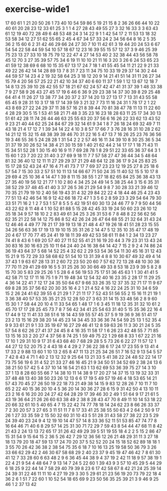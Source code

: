 # exercise-wide1
17
60
61
1
21
20
50
26
1
73
40
10
54
59
86
5
19
21
15
8
2
36
26
66
44
10
22
40
61
20
28
23
12
33
61
25
3
1
1
4
27
28
43
49
55
27
3
32
16
33
3
3
63
43
61
12
19
40
72
28
49
6
48
53
48
24
3
14
22
9
1
1
42
54
17
2
11
53
13
18
32
53
58
34
12
27
51
62
55
65
2
45
4
67
34
57
33
24
2
34
56
64
8
16
2
5
35
36
2
15
60
6
2
31
42
46
29
66
24
27
30
7
10
11
42
61
3
19
44
20
24
53
6
67
54
54
22
58
44
59
54
10
57
18
67
12
23
16
39
55
15
57
12
37
3
9
46
25
39
75
23
13
27
33
10
18
75
79
12
22
47
4
27
14
53
40
2
32
38
44
43
56
58
78
45
12
70
3
27
35
39
57
75
34
6
19
11
10
10
21
11
16
3
20
3
26
6
24
53
65
23
41
59
12
38
69
6
68
10
15
35
67
13
17
24
7
18
1
41
55
45
54
11
21
22
9
21
33
49
22
26
42
14
14
28
89
13
7
8
31
7
23
11
34
75
10
33
19
29
37
14
30
2
44
44
59
57
14
23
4
2
19
32
58
64
25
3
18
12
20
9
14
21
41
51
14
31
11
26
27
34
15
79
4
20
56
57
25
22
21
42
10
34
37
40
6
60
11
37
1
59
1
12
13
67
12
18
7
14
8
13
25
39
10
28
42
55
57
18
21
67
62
24
57
42
47
41
31
37
39
1
48
33
38
7
9
27
58
9
26
43
27
45
17
19
6
46
6
36
9
29
23
38
14
37
30
39
8
29
25
48
64
41
4
11
26
27
13
38
77
34
20
37
2
37
14
20
13
27
13
17
7
13
31
43
55
58
65
45
9
28
31
10
3
17
18
17
14
39
59
3
21
32
7
73
11
16
24
31
1
78
17
2
1
22
43
8
69
27
22
24
29
37
11
38
57
16
21
8
39
44
70
81
38
47
78
11
13
11
22
60
4
28
29
30
5
15
1
53
41
58
21
71
48
3
35
23
16
23
18
28
63
11
25
17
34
30
13
51
61
42
28
11
74
26
44
46
63
25
55
63
20
37
56
6
16
26
22
33
62
13
43
52
9
23
21
40
44
62
25
24
84
67
29
32
14
61
9
34
1
8
7
26
18
24
69
32
49
7
11
43
18
21
4
17
12
7
1
39
34
14
22
4
10
3
8
57
17
66
7
3
76
28
16
31
10
28
2
62
14
21
12
15
32
15
48
38
39
39
46
70
31
22
16
5
47
13
7
16
26
25
23
76
36
56
19
3
46
55
36
5
24
28
28
1
31
54
2
2
2
57
46
16
11
34
39
10
8
30
25
36
5
34
31
37
19
30
26
52
14
38
4
21
30
15
59
1
40
21
62
44
2
14
17
17
1
18
71
43
11
15
34
51
52
28
1
30
15
40
16
9
11
7
69
28
78
1
8
29
51
22
33
65
36
37
64
3
1
15
60
1
23
7
20
22
31
40
3
27
69
9
18
11
7
7
57
58
27
47
36
44
34
5
48
64
81
32
36
40
12
12
11
11
27
29
29
37
21
29
48
64
12
28
36
17
9
24
25
83
25
15
17
28
52
43
24
47
16
4
71
41
73
7
17
7
69
37
23
23
12
19
25
27
8
25
18
6
57
54
7
15
30
33
2
57
51
10
11
13
14
66
67
71
50
24
35
11
40
52
15
5
10
17
8
29
69
4
25
10
36
4
14
47
1
39
8
11
15
38
55
1
27
18
82
65
84
25
36
38
43
13
27
35
40
19
56
12
21
77
1
10
2
80
4
34
25
24
49
14
5
38
25
44
3
15
6
35
31
38
52
29
37
48
45
41
40
3
37
26
5
36
21
29
54
9
8
7
30
28
33
21
39
46
12
70
35
21
79
19
10
2
40
56
19
43
31
4
32
29
84
22
22
4
18
44
46
25
4
23
43
77
51
13
42
46
54
16
9
12
42
66
18
72
47
1
3
5
6
2
8
59
23
3
29
54
64
79
30
33
51
71
16
2
1
2
7
53
1
57
8
5
5
5
42
19
51
60
30
13
24
46
77
9
7
9
50
44
56
43
22
62
8
11
48
4
1
10
52
81
88
5
15
28
42
45
33
19
24
50
60
23
26
10
12
35
18
34
9
57
18
10
2
2
83
49
61
34
25
3
26
31
53
6
7
8
48
8
22
56
62
56
62
35
21
22
58
14
12
75
86
8
52
42
26
24
26
47
64
68
55
21
32
64
31
43
24
12
46
46
4
49
77
78
21
17
39
19
13
18
21
48
4
47
19
26
18
41
51
28
23
15
55
34
26
56
63
36
17
19
13
19
10
15
35
31
26
2
14
47
5
12
35
10
35
47
17
48
19
20
4
67
17
70
77
45
24
41
19
18
11
39
49
42
53
58
61
11
84
1
2
34
13
23
27
74
41
8
43
6
1
69
20
57
40
27
11
52
55
41
21
16
19
20
44
3
79
23
31
13
43
24
30
83
16
30
16
63
25
10
11
64
24
40
24
16
38
64
14
42
7
15
2
9
2
4
74
86
24
36
19
43
64
37
5
68
14
52
25
4
32
62
2
29
53
54
36
54
11
30
45
16
31
12
43
15
21
9
15
72
29
33
58
68
62
51
54
10
13
31
39
4
8
8
10
30
67
49
32
49
4
14
37
43
1
9
63
67
28
13
31
2
60
72
23
50
20
60
7
57
62
72
13
28
48
10
30
36
77
70
11
29
41
29
69
16
5
5
31
25
26
30
30
66
49
33
8
53
18
23
9
39
5
8
2
8
15
70
30
5
83
29
25
26
1
5
28
6
4
56
19
53
75
17
51
36
45
63
1
1
30
41
41
5
42
58
71
12
17
11
16
75
1
9
71
19
48
34
12
54
32
40
16
23
35
2
28
17
11
29
25
4
36
14
22
41
7
12
17
24
35
50
64
67
9
66
33
26
35
12
37
35
32
71
17
11
9
67
69
8
28
35
37
56
62
20
30
35
16
4
2
1
21
4
52
4
16
22
24
25
31
10
34
6
59
15
2
26
24
41
62
39
55
6
21
29
1
7
21
11
17
7
52
43
51
56
55
2
15
16
11
21
19
1
3
36
38
40
57
53
35
35
21
25
12
28
50
27
3
63
31
14
15
33
48
56
2
8
9
60
15
30
1
7
58
44
20
10
4
11
33
54
65
1
48
17
1
6
3
45
11
18
12
35
31
32
10
61
2
45
70
17
17
28
25
45
73
7
8
7
56
42
34
41
25
54
63
31
40
5
15
35
36
22
16
4
17
44
9
12
11
41
33
38
51
6
18
14
43
59
55
57
45
37
5
9
19
36
9
36
51
41
17
23
2
13
15
16
29
38
20
14
45
23
14
34
45
33
36
36
74
54
59
25
13
1
52
35
4
9
9
33
61
21
9
1
33
35
19
67
16
27
29
46
41
12
8
59
63
26
11
3
30
21
24
5
35
57
54
8
62
26
27
41
37
24
45
8
4
16
35
11
58
17
1
6
26
23
42
48
55
7
71
85
13
15
16
33
2
20
27
4
37
56
8
74
25
1
59
49
75
22
1
29
68
8
33
1
67
22
21
16
17
10
1
29
31
10
9
17
31
6
43
68
40
7
68
29
28
5
5
73
26
6
22
27
11
57
12
1
44
27
12
52
20
75
2
4
43
18
4
4
29
2
7
36
22
38
6
17
24
17
23
55
9
13
41
4
17
33
2
9
88
13
60
1
10
13
2
65
8
47
11
13
21
25
34
26
51
7
16
52
9
13
54
5
57
7
42
8
43
4
71
1
40
2
13
12
32
9
25
64
13
21
33
5
41
38
22
24
48
52
22
14
17
73
75
56
19
6
31
4
52
21
33
27
46
16
45
21
9
34
50
51
34
52
69
2
38
24
13
6
38
21
50
57
42
5
4
37
10
14
16
54
21
63
1
13
62
69
53
36
39
75
27
14
3
10
37
1
13
8
28
60
55
66
7
14
38
10
11
14
38
9
17
20
27
14
37
15
13
19
32
33
31
37
48
48
13
40
38
50
23
26
12
13
6
6
17
19
5
49
57
19
46
4
18
53
65
14
21
57
43
70
45
27
26
50
19
22
18
73
21
49
38
14
15
9
83
12
28
26
7
10
11
7
10
65
2
22
40
15
36
20
10
4
5
36
20
14
30
36
27
28
6
15
9
31
42
50
4
13
10
11
23
2
16
6
16
20
20
24
27
42
64
28
29
17
39
46
30
2
49
1
51
64
9
17
21
61
5
43
19
36
64
21
26
26
60
63
38
49
2
38
8
28
43
47
70
8
49
11
10
14
53
18
22
20
66
32
61
10
5
40
65
4
7
15
22
42
74
77
78
18
14
24
62
23
8
66
26
33
37
7
2
30
20
57
3
27
65
3
11
51
11
7
8
17
33
41
25
38
55
50
63
4
2
64
2
50
9
17
26
1
27
33
35
59
2
15
50
32
60
31
10
43
5
51
28
31
43
58
27
38
22
23
5
29
24
39
40
23
24
9
4
12
19
10
14
47
57
14
8
33
36
52
11
51
53
85
47
74
77
8
16
64
46
71
40
6
8
29
57
14
25
31
30
71
72
29
7
59
43
8
54
44
47
68
11
8
42
21
43
2
24
13
13
72
65
17
31
26
42
49
29
39
5
51
19
55
18
4
2
2
5
15
2
86
47
15
31
54
9
15
64
15
2
36
5
26
42
7
29
12
36
56
12
26
21
48
29
31
11
3
27
18
18
13
79
20
18
47
59
13
17
24
70
20
37
5
52
52
20
24
15
18
52
62
89
18
18
1
3
55
70
26
42
36
38
2
38
54
75
35
6
18
7
10
16
13
25
19
58
50
36
79
3
26
33
66
62
29
42
2
46
30
67
58
68
29
2
40
23
37
9
45
19
47
46
42
7
8
61
30
41
12
7
33
28
60
6
63
48
2
9
6
36
45
44
38
9
4
37
19
2
42
11
18
9
57
38
19
1
22
4
21
9
54
4
48
64
7
9
13
14
7
24
5
22
60
1
39
43
9
3
57
10
45
29
5
44
29
6
18
25
9
22
44
14
7
58
29
40
79
39
8
23
6
17
42
58
67
8
42
21
24
25
39
14
24
39
31
22
46
11
11
10
4
27
19
29
3
30
5
29
61
21
23
56
19
20
73
79
22
18
4
36
2
6
1
51
7
22
60
1
10
52
54
18
65
69
9
23
50
56
35
25
39
21
3
9
46
9
25
46
1
2
37
13
42
